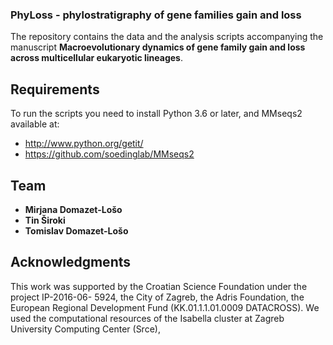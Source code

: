 ### PhyLoss - phylostratigraphy of gene families gain and loss
The repository contains the data and the analysis scripts accompanying the manuscript **Macroevolutionary dynamics of gene family gain and loss across multicellular eukaryotic lineages**.

## Requirements
To run the scripts you need to install Python 3.6 or later, and MMseqs2
available at:
- http://www.python.org/getit/
- https://github.com/soedinglab/MMseqs2

## Team
* **Mirjana Domazet-Lošo**
* **Tin Široki**
* **Tomislav Domazet-Lošo**

## Acknowledgments
This work was supported by the Croatian Science Foundation under the project IP-2016-06- 5924, the City of Zagreb, the Adris Foundation, the European Regional Development Fund (KK.01.1.1.01.0009 DATACROSS). We used the computational resources of the Isabella cluster at Zagreb University Computing Center (Srce),
